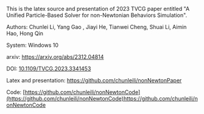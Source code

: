 This is the latex source and presentation of 2023 TVCG paper entitled "A Unified Particle-Based Solver for non-Newtonian Behaviors Simulation".

Authors: Chunlei Li, Yang Gao , Jiayi He, Tianwei Cheng, Shuai Li, Aimin Hao, Hong Qin

System: Windows 10

arxiv: https://arxiv.org/abs/2312.04814

DOI: [10.1109/TVCG.2023.3341453](https://ieeexplore.ieee.org/document/10354362)

Latex and presentation: https://github.com/chunleili/nonNewtonPaper

Code: [https://github.com/chunleili/nonNewtonCode](https://github.com/chunleili/nonNewtonCode)https://github.com/chunleili/nonNewtonCode
